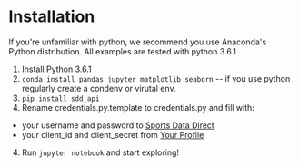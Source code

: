 # Installation
If you're unfamiliar with python, we recommend you use Anaconda's Python distribution. All examples are tested with python 3.6.1

1. Install Python 3.6.1
2. `conda install pandas jupyter matplotlib seaborn` -- if you use python regularly create a condenv or virutal env.
3. `pip install sdd_api`
4. Rename credentials.py.template to credentials.py and fill with:
  - your username and password to [Sports Data Direct](https://www.sportsdatadirect.com)
  - your client_id and client_secret from [Your Profile](https://www.sportsdatadirect.com/users/profile)
4. Run `jupyter notebook` and start exploring!

